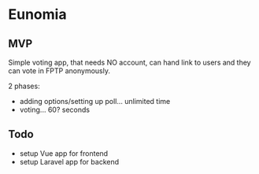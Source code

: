 # Eunomia

## MVP
Simple voting app, that needs NO account, can hand link to users and they can vote in FPTP anonymously. 

2 phases:
- adding options/setting up poll... unlimited time
- voting... 60? seconds

## Todo

- setup Vue app for frontend
- setup Laravel app for backend
